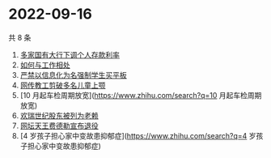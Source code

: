 # 2022-09-16

共 8 条

<!-- BEGIN -->
<!-- 最后更新时间 Fri Sep 16 2022 07:10:47 GMT+0800 (China Standard Time) -->

1. [多家国有大行下调个人存款利率](https://www.zhihu.com/search?q=多家国有大行下调个人存款利率)
1. [如何与工作相处](https://www.zhihu.com/search?q=如何与工作相处)
1. [严禁以信息化为名强制学生买平板](https://www.zhihu.com/search?q=严禁以信息化为名强制学生买平板)
1. [网传教工剪破多名儿童上颚](https://www.zhihu.com/search?q=网传教工剪破多名儿童上颚)
1. [10 月起车检周期放宽](https://www.zhihu.com/search?q=10 月起车检周期放宽)
1. [欢瑞世纪股东被列为老赖](https://www.zhihu.com/search?q=欢瑞世纪股东被列为老赖)
1. [网坛天王费德勒宣布退役](https://www.zhihu.com/search?q=网坛天王费德勒宣布退役)
1. [4 岁孩子担心家中变故患抑郁症](https://www.zhihu.com/search?q=4 岁孩子担心家中变故患抑郁症)

<!-- END -->
